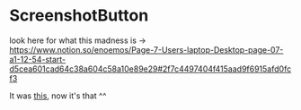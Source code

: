 # ScreenshotButton

look here for what this madness is ->  https://www.notion.so/enoemos/Page-7-Users-laptop-Desktop-page-07-a1-12-54-start-d5cea601cad64c38a604c58a10e89e29#2f7c4497404f415aad9f6915afd0fcf3

It was [this](https://enoemos.notion.site/Page-7-Users-laptop-Desktop-page-07-a1-12-54-start-d5cea601cad64c38a604c58a10e89e29), now it's that ^^
